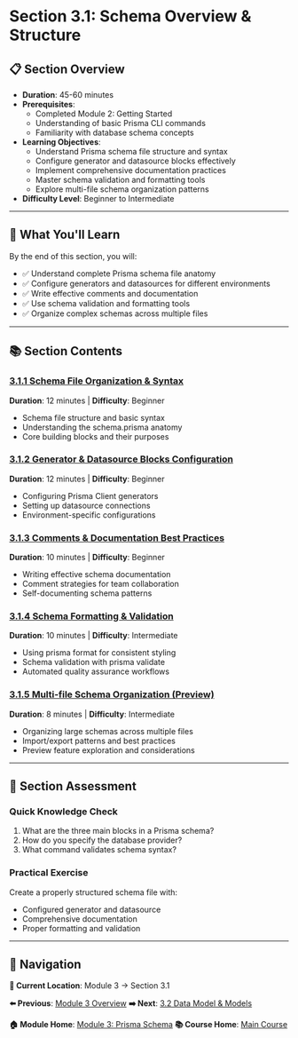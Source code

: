 # Section 3.1: Schema Overview & Structure

## 📋 Section Overview
- **Duration**: 45-60 minutes
- **Prerequisites**: 
  - Completed Module 2: Getting Started
  - Understanding of basic Prisma CLI commands
  - Familiarity with database schema concepts
- **Learning Objectives**: 
  - Understand Prisma schema file structure and syntax
  - Configure generator and datasource blocks effectively
  - Implement comprehensive documentation practices
  - Master schema validation and formatting tools
  - Explore multi-file schema organization patterns
- **Difficulty Level**: Beginner to Intermediate

---

## 🎯 What You'll Learn

By the end of this section, you will:
- ✅ Understand complete Prisma schema file anatomy
- ✅ Configure generators and datasources for different environments
- ✅ Write effective comments and documentation
- ✅ Use schema validation and formatting tools
- ✅ Organize complex schemas across multiple files

---

## 📚 Section Contents

### [3.1.1 Schema File Organization & Syntax](./3.1.1-schema-file-organization-syntax.md)
**Duration**: 12 minutes | **Difficulty**: Beginner
- Schema file structure and basic syntax
- Understanding the schema.prisma anatomy
- Core building blocks and their purposes

### [3.1.2 Generator & Datasource Blocks Configuration](./3.1.2-generator-datasource-blocks.md)
**Duration**: 12 minutes | **Difficulty**: Beginner
- Configuring Prisma Client generators
- Setting up datasource connections
- Environment-specific configurations

### [3.1.3 Comments & Documentation Best Practices](./3.1.3-comments-documentation-practices.md)
**Duration**: 10 minutes | **Difficulty**: Beginner
- Writing effective schema documentation
- Comment strategies for team collaboration
- Self-documenting schema patterns

### [3.1.4 Schema Formatting & Validation](./3.1.4-schema-formatting-validation.md)
**Duration**: 10 minutes | **Difficulty**: Intermediate
- Using prisma format for consistent styling
- Schema validation with prisma validate
- Automated quality assurance workflows

### [3.1.5 Multi-file Schema Organization (Preview)](./3.1.5-multi-file-schema-organization.md)
**Duration**: 8 minutes | **Difficulty**: Intermediate
- Organizing large schemas across multiple files
- Import/export patterns and best practices
- Preview feature exploration and considerations

---

## 🧠 Section Assessment

### Quick Knowledge Check
1. What are the three main blocks in a Prisma schema?
2. How do you specify the database provider?
3. What command validates schema syntax?

### Practical Exercise
Create a properly structured schema file with:
- Configured generator and datasource
- Comprehensive documentation
- Proper formatting and validation

---

## 🔗 Navigation

**📍 Current Location**: Module 3 → Section 3.1

**⬅️ Previous**: [Module 3 Overview](../README.md)
**➡️ Next**: [3.2 Data Model & Models](../3.2-data-model-models/README.md)

**🏠 Module Home**: [Module 3: Prisma Schema](../README.md)
**📚 Course Home**: [Main Course](../../README.md)
